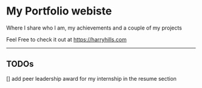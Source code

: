 # My Portfolio webiste
Where I share who I am, my achievements and a couple of my projects

Feel Free to check it out at https://harryhills.com

---
## TODOs
[] add peer leadership award for my internship in the resume section